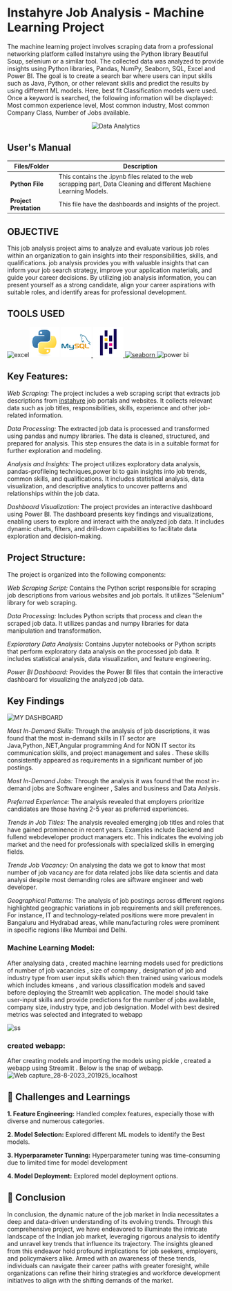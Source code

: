 # Instahyre Job Analysis - Machine Learning Project
The machine learning project involves scraping data from a professional networking platform called Instahyre using the Python library Beautiful Soup, selenium or a similar tool. The collected data was analyzed to provide insights using Python libraries, Pandas, NumPy, Seaborn, SQL, Excel and Power BI. The goal is to create a search bar where users can input skills such as Java, Python, or other relevant skills and predict the results by using different ML models. Here, best fit Classification models were used. Once a keyword is searched, the following information will be displayed: Most common experience level, Most common industry, Most common Company Class, Number of Jobs available.

<div align="center">
   <img src="https://github.com/Sidharthaagasti31/JOB_Analysis/assets/50338854/3afbe40e-c9e0-491d-8162-d7a15fc63009" alt="Data Analytics" width="300" height="200" >
</div>

##   **User's Manual**

| Files/Folder| Description |
| ------------- | ------------- |
| **Python File** | This contains the .ipynb files related to the web scrapping part, Data Cleaning and different Machiene Learning Models.  |
| **Project Prestation** | This file have the dashboards and insights of the project. |

## OBJECTIVE
This job analysis project aims to analyze and evaluate various job roles within an organization to gain insights into their responsibilities, skills, and qualifications. job analysis provides you with valuable insights that can inform your job search strategy, improve your application materials, and guide your career decisions. By utilizing job analysis information, you can present yourself as a strong candidate, align your career aspirations with suitable roles, and identify areas for professional development.

## TOOLS USED

<img src="https://github.com/Sidharthaagasti31/Sidharthaagasti31/assets/50338854/dc8316b6-70d3-416d-9910-cbf8fec92834" alt="excel" height=70 width=70 ><img src="https://raw.githubusercontent.com/devicons/devicon/master/icons/python/python-original.svg" alt="python" width="70" height="70"/> </a> <a href="https://scikit-learn.org/" target="_blank" rel="noreferrer">  <img src="https://raw.githubusercontent.com/devicons/devicon/master/icons/mysql/mysql-original-wordmark.svg" alt="mysql" width="70" height="70"/> </a> <a href="https://pandas.pydata.org/" target="_blank" rel="noreferrer"> <img src="https://raw.githubusercontent.com/devicons/devicon/2ae2a900d2f041da66e950e4d48052658d850630/icons/pandas/pandas-original.svg" alt="pandas" width="70" height="70"/> </a> <a href="https://pugjs.org" target="_blank" rel="noreferrer"> <img src="https://seaborn.pydata.org/_images/logo-mark-lightbg.svg" alt="seaborn" width="70" height="70"/> </a>  <img src="https://github.com/Sidharthaagasti31/Sidharthaagasti31/assets/50338854/fab946d7-1e30-4707-9a9e-8f7248dd5123" alt="power bi" width="40" height="70"/> 

## Key Features:

*Web Scraping:* The project includes a web scraping script that extracts job descriptions from [instahyre](https://www.instahyre.com/search-jobs/) job portals and websites. It collects relevant data such as job titles, responsibilities, skills, experience and other job-related information.

*Data Processing:* The extracted job data is processed and transformed using pandas and numpy libraries. The data is cleaned, structured, and prepared for analysis. This step ensures the data is in a suitable format for further exploration and modeling.

*Analysis and Insights:* The project utilizes exploratory data analysis, pandas-profileing techniques,power bi to gain insights into job trends, common skills, and qualifications. It includes statistical analysis, data visualization, and descriptive analytics to uncover patterns and relationships within the job data.

*Dashboard Visualization:* The project provides an interactive dashboard using Power BI. The dashboard presents key findings and visualizations, enabling users to explore and interact with the analyzed job data. It includes dynamic charts, filters, and drill-down capabilities to facilitate data exploration and decision-making.

## Project Structure:

The project is organized into the following components:

*Web Scraping Script:* Contains the Python script responsible for scraping job descriptions from various websites and job portals. It utilizes "Selenium" library for web scraping.

*Data Processing:* Includes Python scripts that process and clean the scraped job data. It utilizes pandas and numpy libraries for data manipulation and transformation.

*Exploratory Data Analysis:* Contains Jupyter notebooks or Python scripts that perform exploratory data analysis on the processed job data. It includes statistical analysis, data visualization, and feature engineering.

*Power BI Dashboard:* Provides the Power BI files that contain the interactive dashboard for visualizing the analyzed job data.

## Key Findings
![MY DASHBOARD](https://github.com/Sidharthaagasti31/JOB_Analysis/assets/50338854/ffc3265d-872d-4fea-90a8-3d2a1da5416e)

*Most In-Demand Skills:* Through the analysis of job descriptions, it was found that the most in-demand skills in IT sector are Java,Python,.NET,Angular programming And for NON IT sector its communication skills, and project management and sales . These skills consistently appeared as requirements in a significant number of job postings.

*Most In-Demand Jobs:* Through the analysis  it was found that the most in-demand jobs are Software engineer , Sales and business and Data Anlysis.

*Preferred Experience:* The analysis revealed that employers prioritize candidates are those having 2-5 year as preferred experiences.

*Trends in Job Titles:* The analysis revealed emerging job titles and roles that have gained prominence in recent years. Examples include Backend and fullend webdeveloper product managers etc. This indicates the evolving job market and the need for professionals with specialized skills in emerging fields.

*Trends Job Vacancy:* On analysing the data we got to know that most number of job vacancy are for data related jobs like data scientis and data analysi despite most demanding roles are siftware engineer and web developer.

*Geographical Patterns:* The analysis of job postings across different regions highlighted geographic variations in job requirements and skill preferences. For instance, IT and technology-related positions were more prevalent in Bangaluru and Hydrabad areas, while manufacturing roles were prominent in specific regions lilke Mumbai and Delhi.



### Machine Learning Model:
After analysing data , created machine learning models used for predictions of number of job vacancies , size of company , designation of job and industry type from user input skills which then trained using various models which includes kmeans , and various classification models and saved before deploying the Streamlit web application. The model should take user-input skills and provide predictions for the number of jobs available, company size, industry type, and job designation. Model with best desired metrics was selected and integrated to webapp

![ss](https://github.com/Shreyasoni11/MLProject/assets/136992653/2cd4fc54-fba4-4747-9f44-bc0cdfaa9b43)



### created webapp:
After creating models and importing the models using pickle , created a webapp using Streamlit . Below is the snap of webapp.
![Web capture_28-8-2023_201925_localhost](https://github.com/Sidharthaagasti31/JOB_Analysis/assets/50338854/99cee3a6-8426-4527-a536-3c5b53d9c737)
 
## 🏥 Challenges and Learnings

**1. Feature Engineering:** Handled complex features, especially those with diverse and numerous categories. 

**2. Model Selection:**  Explored different ML models to identify the Best models.

**3. Hyperparameter Tunning:**  Hyperparameter tuning was time-consuming due to limited time for model development

**4. Model Deployment:**  Explored model deployment options.

 
## 🏥 Conclusion

In conclusion, the dynamic nature of the job market in India necessitates a deep and data-driven understanding of its evolving trends. Through this comprehensive project, we have endeavored to illuminate the intricate landscape of the Indian job market, leveraging rigorous analysis to identify and unravel key trends that influence its trajectory. The insights gleaned from this endeavor hold profound implications for job seekers, employers, and policymakers alike. Armed with an awareness of these trends, individuals can navigate their career paths with greater foresight, while organizations can refine their hiring strategies and workforce development initiatives to align with the shifting demands of the market.
